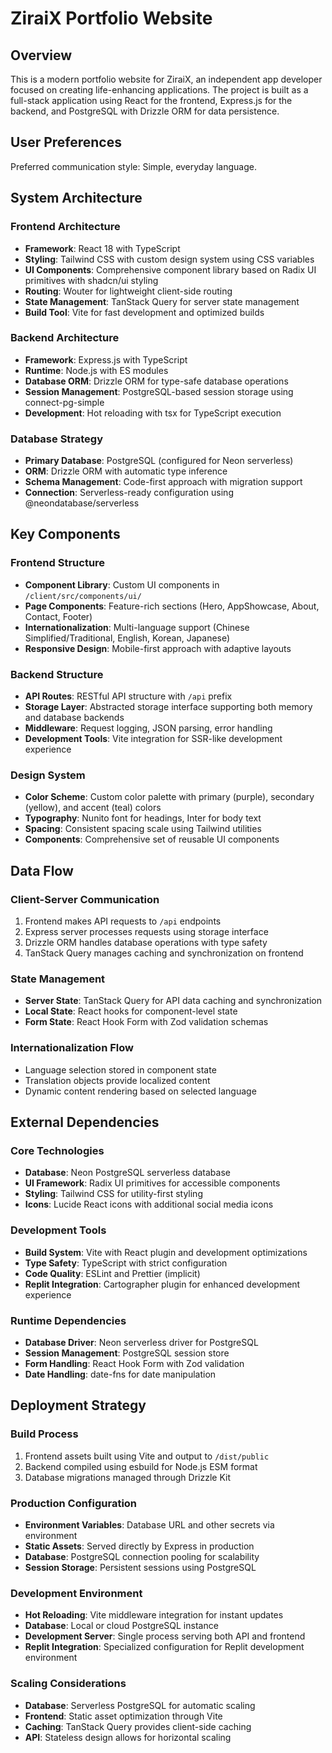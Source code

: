 # ZiraiX Portfolio Website

## Overview

This is a modern portfolio website for ZiraiX, an independent app developer focused on creating life-enhancing applications. The project is built as a full-stack application using React for the frontend, Express.js for the backend, and PostgreSQL with Drizzle ORM for data persistence.

## User Preferences

Preferred communication style: Simple, everyday language.

## System Architecture

### Frontend Architecture
- **Framework**: React 18 with TypeScript
- **Styling**: Tailwind CSS with custom design system using CSS variables
- **UI Components**: Comprehensive component library based on Radix UI primitives with shadcn/ui styling
- **Routing**: Wouter for lightweight client-side routing
- **State Management**: TanStack Query for server state management
- **Build Tool**: Vite for fast development and optimized builds

### Backend Architecture
- **Framework**: Express.js with TypeScript
- **Runtime**: Node.js with ES modules
- **Database ORM**: Drizzle ORM for type-safe database operations
- **Session Management**: PostgreSQL-based session storage using connect-pg-simple
- **Development**: Hot reloading with tsx for TypeScript execution

### Database Strategy
- **Primary Database**: PostgreSQL (configured for Neon serverless)
- **ORM**: Drizzle ORM with automatic type inference
- **Schema Management**: Code-first approach with migration support
- **Connection**: Serverless-ready configuration using @neondatabase/serverless

## Key Components

### Frontend Structure
- **Component Library**: Custom UI components in `/client/src/components/ui/`
- **Page Components**: Feature-rich sections (Hero, AppShowcase, About, Contact, Footer)
- **Internationalization**: Multi-language support (Chinese Simplified/Traditional, English, Korean, Japanese)
- **Responsive Design**: Mobile-first approach with adaptive layouts

### Backend Structure
- **API Routes**: RESTful API structure with `/api` prefix
- **Storage Layer**: Abstracted storage interface supporting both memory and database backends
- **Middleware**: Request logging, JSON parsing, error handling
- **Development Tools**: Vite integration for SSR-like development experience

### Design System
- **Color Scheme**: Custom color palette with primary (purple), secondary (yellow), and accent (teal) colors
- **Typography**: Nunito font for headings, Inter for body text
- **Spacing**: Consistent spacing scale using Tailwind utilities
- **Components**: Comprehensive set of reusable UI components

## Data Flow

### Client-Server Communication
1. Frontend makes API requests to `/api` endpoints
2. Express server processes requests using storage interface
3. Drizzle ORM handles database operations with type safety
4. TanStack Query manages caching and synchronization on frontend

### State Management
- **Server State**: TanStack Query for API data caching and synchronization
- **Local State**: React hooks for component-level state
- **Form State**: React Hook Form with Zod validation schemas

### Internationalization Flow
- Language selection stored in component state
- Translation objects provide localized content
- Dynamic content rendering based on selected language

## External Dependencies

### Core Technologies
- **Database**: Neon PostgreSQL serverless database
- **UI Framework**: Radix UI primitives for accessible components
- **Styling**: Tailwind CSS for utility-first styling
- **Icons**: Lucide React icons with additional social media icons

### Development Tools
- **Build System**: Vite with React plugin and development optimizations
- **Type Safety**: TypeScript with strict configuration
- **Code Quality**: ESLint and Prettier (implicit)
- **Replit Integration**: Cartographer plugin for enhanced development experience

### Runtime Dependencies
- **Database Driver**: Neon serverless driver for PostgreSQL
- **Session Management**: PostgreSQL session store
- **Form Handling**: React Hook Form with Zod validation
- **Date Handling**: date-fns for date manipulation

## Deployment Strategy

### Build Process
1. Frontend assets built using Vite and output to `/dist/public`
2. Backend compiled using esbuild for Node.js ESM format
3. Database migrations managed through Drizzle Kit

### Production Configuration
- **Environment Variables**: Database URL and other secrets via environment
- **Static Assets**: Served directly by Express in production
- **Database**: PostgreSQL connection pooling for scalability
- **Session Storage**: Persistent sessions using PostgreSQL

### Development Environment
- **Hot Reloading**: Vite middleware integration for instant updates
- **Database**: Local or cloud PostgreSQL instance
- **Development Server**: Single process serving both API and frontend
- **Replit Integration**: Specialized configuration for Replit development environment

### Scaling Considerations
- **Database**: Serverless PostgreSQL for automatic scaling
- **Frontend**: Static asset optimization through Vite
- **Caching**: TanStack Query provides client-side caching
- **API**: Stateless design allows for horizontal scaling